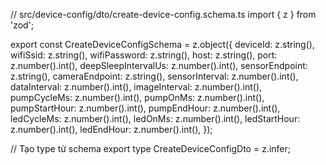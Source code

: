 // src/device-config/dto/create-device-config.schema.ts
import { z } from 'zod';

export const CreateDeviceConfigSchema = z.object({
  deviceId: z.string(),
  wifiSsid: z.string(),
  wifiPassword: z.string(),
  host: z.string(),
  port: z.number().int(),
  deepSleepIntervalUs: z.number().int(),
  sensorEndpoint: z.string(),
  cameraEndpoint: z.string(),
  sensorInterval: z.number().int(),
  dataInterval: z.number().int(),
  imageInterval: z.number().int(),
  pumpCycleMs: z.number().int(),
  pumpOnMs: z.number().int(),
  pumpStartHour: z.number().int(),
  pumpEndHour: z.number().int(),
  ledCycleMs: z.number().int(),
  ledOnMs: z.number().int(),
  ledStartHour: z.number().int(),
  ledEndHour: z.number().int(),
});

// Tạo type từ schema
export type CreateDeviceConfigDto = z.infer<typeof CreateDeviceConfigSchema>;
